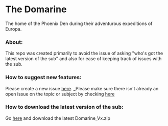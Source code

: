 # The Domarine

The home of the Phoenix Den during their adventurous expeditions of Europa.

### About:
This repo was created primarily to avoid the issue of asking "who's got the latest version of the sub" and also for ease of keeping track of issues with the sub.

### How to suggest new features:
Please create a new issue [here](https://github.com/jjwfisher/barotrauma-domarine/issues/new/choose). _Please make sure there isn't already an open issue on the topic or subject by checking [here](https://github.com/jjwfisher/barotrauma-domarine/issues)

### How to download the latest version of the sub:
Go [here](https://github.com/jjwfisher/barotrauma-domarine/releases/latest) and download the latest Domarine_Vx.zip


